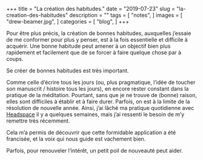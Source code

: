 +++
title = "La création des habitudes."
date = "2019-07-23"
slug = "la-creation-des-habitudes"
description = ""
tags = [
    "notes",
]
images = [
    "drew-beamer.jpg",
]
categories = [
    "blog",
]
+++

Pour être plus précis, la création de bonnes habitudes, auxquelles j’essaie de me conformer pour plus y penser, est à la fois essentielle et difficile à acquérir. Une bonne habitude peut amener à un objectif bien plus rapidement et facilement que de se forcer à faire quelque chose par à coups.

Se créer de bonnes habitudes est très important.

Comme celle d’écrire tous les jours (ou, plus pragmatique, l’idée de toucher son manuscrit / histoire tous les jours), en encore rester constant dans la pratique de la méditation. Pourtant, sans que je ne trouve de (bonne) raison, elles sont difficiles à établir et à faire durer. Parfois, on est à la limite de la résolution de nouvelle année. Ainsi, j’ai lâché ma pratique quotidienne avec [Headspace](https://www.headspace.com/fr) il y a quelques semaines, mais j’ai ressenti le besoin de m’y remettre très récemment.

Cela m’a permis de découvrir que cette formidable application a été francisée, et la voix qui nous guide est vachement bien.

Parfois, pour renouveler l’intérêt, un petit poil de nouveauté peut aider.